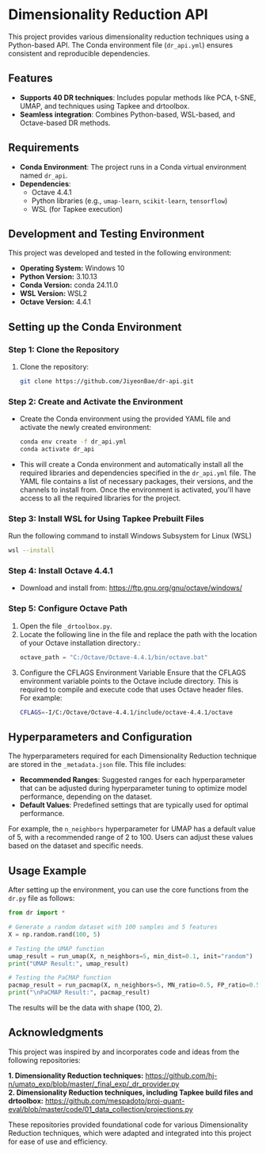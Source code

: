 # Dimensionality Reduction API

This project provides various dimensionality reduction techniques using a Python-based API. The Conda environment file (`dr_api.yml`) ensures consistent and reproducible dependencies.


## Features
- **Supports 40 DR techniques**: Includes popular methods like PCA, t-SNE, UMAP, and techniques using Tapkee and drtoolbox.
- **Seamless integration**: Combines Python-based, WSL-based, and Octave-based DR methods.

## Requirements
- **Conda Environment**: The project runs in a Conda virtual environment named `dr_api`.
- **Dependencies**:
  - Octave 4.4.1
  - Python libraries (e.g., `umap-learn`, `scikit-learn`, `tensorflow`)
  - WSL (for Tapkee execution)

## Development and Testing Environment
This project was developed and tested in the following environment:
- **Operating System:** Windows 10
- **Python Version:** 3.10.13
- **Conda Version:** conda 24.11.0
- **WSL Version:** WSL2
- **Octave Version:** 4.4.1
  
## Setting up the Conda Environment

### Step 1: Clone the Repository
1. Clone the repository:
   ```bash
   git clone https://github.com/JiyeonBae/dr-api.git
   ```

### Step 2: Create and Activate the Environment
- Create the Conda environment using the provided YAML file and activate the newly created environment:
   ```bash
   conda env create -f dr_api.yml
   conda activate dr_api
   ```
- This will create a Conda environment and automatically install all the required libraries and dependencies specified in the `dr_api.yml` file. The YAML file contains a list of necessary packages, their versions, and the channels to install from. Once the environment is activated, you'll have access to all the required libraries for the project.

### Step 3: Install WSL for Using Tapkee Prebuilt Files
Run the following command to install Windows Subsystem for Linux (WSL)
   ```bash
  wsl --install
   ```
### Step 4: Install Octave 4.4.1
- Download and install from: https://ftp.gnu.org/gnu/octave/windows/

### Step 5: Configure Octave Path
1. Open the file `_drtoolbox.py`.
2. Locate the following line in the file and replace the path with the location of your Octave installation directory.:
   ```python
   octave_path = "C:/Octave/Octave-4.4.1/bin/octave.bat"
3. Configure the CFLAGS Environment Variable
  Ensure that the CFLAGS environment variable points to the Octave include directory. This is required to compile and execute code that uses Octave header files.  
  For example:
    ```bash
    CFLAGS=-I/C:/Octave/Octave-4.4.1/include/octave-4.4.1/octave
    ```
## Hyperparameters and Configuration

The hyperparameters required for each Dimensionality Reduction technique are stored in the `_metadata.json` file. This file includes:

- **Recommended Ranges**: Suggested ranges for each hyperparameter that can be adjusted during hyperparameter tuning to optimize model performance, depending on the dataset.
- **Default Values**: Predefined settings that are typically used for optimal performance.

For example, the `n_neighbors` hyperparameter for UMAP has a default value of 5, with a recommended range of 2 to 100. Users can adjust these values based on the dataset and specific needs.


## Usage Example
After setting up the environment, you can use the core functions from the `dr.py` file as follows:
```python
from dr import *

# Generate a random dataset with 100 samples and 5 features
X = np.random.rand(100, 5)

# Testing the UMAP function
umap_result = run_umap(X, n_neighbors=5, min_dist=0.1, init="random")
print("UMAP Result:", umap_result)

# Testing the PaCMAP function
pacmap_result = run_pacmap(X, n_neighbors=5, MN_ratio=0.5, FP_ratio=0.5, init="random")
print("\nPaCMAP Result:", pacmap_result)
```
The results will be the data with shape (100, 2).

## Acknowledgments

This project was inspired by and incorporates code and ideas from the following repositories:

**1. Dimensionality Reduction techniques:** https://github.com/hj-n/umato_exp/blob/master/_final_exp/_dr_provider.py  
**2. Dimensionality Reduction techniques, including Tapkee build files and drtoolbox:** https://github.com/mespadoto/proj-quant-eval/blob/master/code/01_data_collection/projections.py

These repositories provided foundational code for various Dimensionality Reduction techniques, which were adapted and integrated into this project for ease of use and efficiency.

